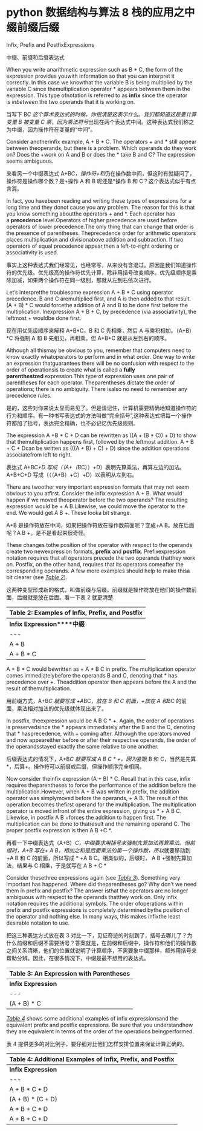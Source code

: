 # python 数据结构与算法 8 栈的应用之中缀前缀后缀

Infix, Prefix and PostfixExpressions

中缀、前缀和后缀表达式

When you write anarithmetic expression such as B * C, the form of the expression provides youwith information so that you can interpret it correctly. In this case we knowthat the variable B is being multiplied by the variable C since themultiplication operator * appears between them in the expression. This type ofnotation is referred to as **infix** since the operator is *inbetween* the two operands that it is working on.

当写下 B*C 这个算术表达式的时候，你很清楚这表示什么。我们都知道这是要计算变量 B 被变量 C 乘，因为乘法符号*出现在两个表达式中间。这种表达式我们称之为中缀，因为操作符在变量的“中间”。

Consider anotherinfix example, A + B * C. The operators + and * still appear between theoperands, but there is a problem. Which operands do they work on? Does the +work on A and B or does the * take B and C? The expression seems ambiguous.

来看另一个中缀表达式 A+B*C，操作符+和*仍在操作数中间，但这时有就疑问了，操作符是操作哪个数？是+操作 A 和 B 呢还是*操作 B 和 C？这个表达式似乎有点含混。

In fact, you havebeen reading and writing these types of expressions for a long time and they donot cause you any problem. The reason for this is that you know something aboutthe operators + and *. Each operator has a **precedence** level.Operators of higher precedence are used before operators of lower precedence.The only thing that can change that order is the presence of parentheses. Theprecedence order for arithmetic operators places multiplication and divisionabove addition and subtraction. If two operators of equal precedence appear,then a left-to-right ordering or associativity is used.

事实上这种表达式我们经常见，也经常写，从来没有含混过。原因是我们知道操作符的优先级。优先级高的操作符优先计算，除非用括号改变顺序。优先级顺序是乘除加减，如果两个操作符在同一级别，那就从左到右依次进行。

Let’s interpretthe troublesome expression A + B * C using operator precedence. B and C aremultiplied first, and A is then added to that result. (A + B) * C would forcethe addition of A and B to be done first before the multiplication. Inexpression A + B + C, by precedence (via associativity), the leftmost + wouldbe done first.

现在用优先级顺序来解释 A+B*C。B 和 C 先相乘，然后 A 与乘积相加。（A+B）*C 将强制 A 和 B 先相见，再相乘。但 A+B+C 就是从左到右的顺序。

Although all thismay be obvious to you, remember that computers need to know exactly whatoperators to perform and in what order. One way to write an expression thatguarantees there will be no confusion with respect to the order of operationsis to create what is called a **fully parenthesized** expression.This type of expression uses one pair of parentheses for each operator. Theparentheses dictate the order of operations; there is no ambiguity. There isalso no need to remember any precedence rules.

是的，这些对你来说太显而易见了。但是请记住，计算机需要精确地知道操作符的行为和顺序。有一种书写表达式的方法叫做“完全括号”,这种表达式把每一个操作符都加了括号，表达完全精确，也不必记忆优先级规则。

The expression A +B * C + D can be rewritten as ((A + (B * C)) + D) to show that themultiplication happens first, followed by the leftmost addition. A + B + C + Dcan be written as (((A + B) + C) + D) since the addition operations associatefrom left to right.

表达式 A+B*C+D 写成（（A+（B*C））+D）表明先算乘法，再算左边的加法。A+B+C+D 写成（（（A+B）+C）+D）以表明从左到右。

There are twoother very important expression formats that may not seem obvious to you atfirst. Consider the infix expression A + B. What would happen if we moved theoperator before the two operands? The resulting expression would be + A B.Likewise, we could move the operator to the end. We would get A B +. These looka bit strange.

A+B 是操作符放在中间，如果把操作符放在操作数前面呢？变成+A B。放在后面呢？A B +。是不是看起来很奇怪。

These changes tothe position of the operator with respect to the operands create two newexpression formats, **prefix** and **postfix**. Prefixexpression notation requires that all operators precede the two operands thatthey work on. Postfix, on the other hand, requires that its operators comeafter the corresponding operands. A few more examples should help to make thisa bit clearer (see [*Table 2*](http://interactivepython.org/courselib/static/pythonds/BasicDS/stacks.html#tbl-example1)).

这两种变型形成新的格式，叫做前缀与后缀。前缀就是操作符放在他们的操作数前面，后缀就是放在后面。看一下表 2 就更清楚.

| **Table 2: Examples of Infix, Prefix, and Postfix** |
| --- |
| **Infix Expression****中缀** | **Prefix Expression****前缀** | **Postfix Expression****后缀** |
| --- | --- | --- |
| A + B | + A B | A B + |
| A + B * C | + A * B C | A B C * + |

A + B * C would bewritten as + A * B C in prefix. The multiplication operator comes immediatelybefore the operands B and C, denoting that * has precedence over +. Theaddition operator then appears before the A and the result of themultiplication.

用前缀方式，A+B*C 就要写成 +A*BC，*放在 B 和 C 前面，+放在 A 和*BC 的前面，乘法相对加法的优先级就体现出来了。

In postfix, theexpression would be A B C * +. Again, the order of operations is preservedsince the * appears immediately after the B and the C, denoting that * hasprecedence, with + coming after. Although the operators moved and now appeareither before or after their respective operands, the order of the operandsstayed exactly the same relative to one another.

后缀表达式的情况下，A+B*C 就要写成 A B C * +。因为*紧跟 B 和 C，当然是先算*，后算+。操作符可以前缀或后缀，但操作顺序完全相同。

Now consider theinfix expression (A + B) * C. Recall that in this case, infix requires theparentheses to force the performance of the addition before the multiplication.However, when A + B was written in prefix, the addition operator was simplymoved before the operands, + A B. The result of this operation becomes thefirst operand for the multiplication. The multiplication operator is moved infront of the entire expression, giving us * + A B C. Likewise, in postfix A B +forces the addition to happen first. The multiplication can be done to thatresult and the remaining operand C. The proper postfix expression is then A B +C *.

再看一下中缀表达式（A+B）*C，中缀要求用括号来强制先算加法再算乘法。但前缀时，A+B 写在+ A B，相加之和是后面乘法的第一个操作数，所以*就要移动到+A B 和 C 的前面，所以写成 * +A B C。相类似的，后缀时， A B +强制先算加法，结果与 C 相乘，于是就写在 A B + C *

Consider thesethree expressions again (see [*Table 3*](http://interactivepython.org/courselib/static/pythonds/BasicDS/stacks.html#tbl-parexample)). Something very important has happened. Where did theparentheses go? Why don’t we need them in prefix and postfix? The answer isthat the operators are no longer ambiguous with respect to the operands thatthey work on. Only infix notation requires the additional symbols. The order ofoperations within prefix and postfix expressions is completely determined bythe position of the operator and nothing else. In many ways, this makes infixthe least desirable notation to use.

把这三种表达方式放在表 3 对比一下，见证奇迹的时刻到了，括号去哪儿了？为什么前缀和后缀不需要括号？答案就是，在前缀和后缀中，操作符和他们的操作数之间关系清晰，他们的位置就说明了计算顺序，不需要象中缀那样，额外用括号来帮助分辨。因此，在很多情况下，中缀是最不想用的表达式。

| **Table 3: An Expression with Parentheses** |
| --- |
| **Infix Expression** | **Prefix Expression** | **Postfix Expression** |
| --- | --- | --- |
| (A + B) * C | * + A B C | A B + C * |

[*Table 4*](http://interactivepython.org/courselib/static/pythonds/BasicDS/stacks.html#tbl-example3) shows some additional examples of infix expressionsand the equivalent prefix and postfix expressions. Be sure that you understandhow they are equivalent in terms of the order of the operations beingperformed.

表 4 提供更多的对比例子，要仔细对比他们怎样安排位置来保证计算正确的。

| **Table 4: Additional Examples of Infix, Prefix, and Postfix** |
| --- |
| **Infix Expression** | **Prefix Expression** | **Postfix Expression** |
| --- | --- | --- |
| A + B * C + D | + + A * B C D | A B C * + D + |
| (A + B) * (C + D) | * + A B + C D | A B + C D + * |
| A * B + C * D | + * A B * C D | A B * C D * + |
| A + B + C + D | + + + A B C D | A B + C + D + |